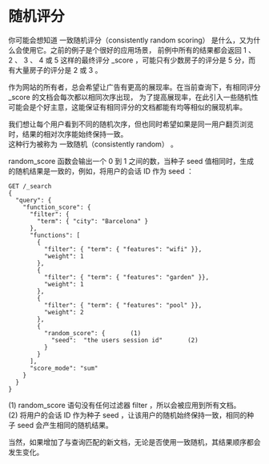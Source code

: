 #  随机评分    
你可能会想知道 一致随机评分（consistently random scoring） 是什么，又为什么会使用它。之前的例子是个很好的应用场景，
前例中所有的结果都会返回 1 、 2 、 3 、 4 或 5 这样的最终评分 _score ，可能只有少数房子的评分是 5 分，而有大量房子的评分是 2 或 3 。   

作为网站的所有者，总会希望让广告有更高的展现率。在当前查询下，有相同评分 _score 的文档会每次都以相同次序出现，
为了提高展现率，在此引入一些随机性可能会是个好主意，这能保证有相同评分的文档都能有均等相似的展现机率。   
 
我们想让每个用户看到不同的随机次序，但也同时希望如果是同一用户翻页浏览时，结果的相对次序能始终保持一致。    
这种行为被称为 一致随机（consistently random） 。  

random_score 函数会输出一个 0 到 1 之间的数，当种子 seed 值相同时，生成的随机结果是一致的，例如，将用户的会话 ID 作为 seed ：     
```
GET /_search
{
  "query": {
    "function_score": {
      "filter": {
        "term": { "city": "Barcelona" }
      },
      "functions": [
        {
          "filter": { "term": { "features": "wifi" }},
          "weight": 1
        },
        {
          "filter": { "term": { "features": "garden" }},
          "weight": 1
        },
        {
          "filter": { "term": { "features": "pool" }},
          "weight": 2
        },
        {
          "random_score": {       (1)
            "seed":  "the users session id"       (2)
          }
        }
      ],
      "score_mode": "sum"
    }
  }
}
```   
(1) random_score 语句没有任何过滤器 filter ，所以会被应用到所有文档。     
(2) 将用户的会话 ID 作为种子 seed ，让该用户的随机始终保持一致，相同的种子 seed 会产生相同的随机结果。     

当然，如果增加了与查询匹配的新文档，无论是否使用一致随机，其结果顺序都会发生变化。     

